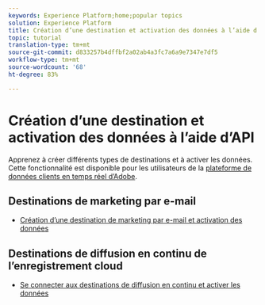 ```yaml
---
keywords: Experience Platform;home;popular topics
solution: Experience Platform
title: Création d’une destination et activation des données à l’aide d’API
topic: tutorial
translation-type: tm+mt
source-git-commit: d833257b4dffbf2a02ab4a3fc7a6a9e7347e7df5
workflow-type: tm+mt
source-wordcount: '68'
ht-degree: 83%

---
```



# Création d’une destination et activation des données à l’aide d’API

Apprenez à créer différents types de destinations et à activer les données. Cette fonctionnalité est disponible pour les utilisateurs de la [plateforme de données clients en temps réel d’Adobe](https://docs.adobe.com/content/help/fr-FR/experience-platform/rtcdp/overview.html).

## Destinations de marketing par e-mail

* [Création d’une destination de marketing par e-mail et activation des données](/help/rtcdp/destinations/email-marketing-api.md)

## Destinations de diffusion en continu de l’enregistrement cloud

* [Se connecter aux destinations de diffusion en continu et activer les données](/help/rtcdp/destinations/streaming-destinations-api-tutorial.md)